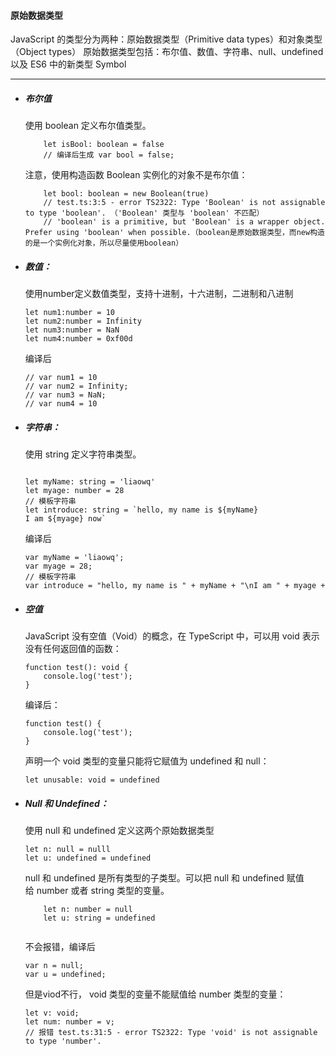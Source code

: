 #### 原始数据类型
JavaScript 的类型分为两种：原始数据类型（Primitive data types）和对象类型（Object types）
原始数据类型包括：布尔值、数值、字符串、null、undefined 以及 ES6 中的新类型 Symbol
* * *
- ##### 布尔值

    使用 boolean 定义布尔值类型。
    ```
        let isBool: boolean = false 
        // 编译后生成 var bool = false;
    ```

    注意，使用构造函数 Boolean 实例化的对象不是布尔值：
    ```
        let bool: boolean = new Boolean(true)
        // test.ts:3:5 - error TS2322: Type 'Boolean' is not assignable to type 'boolean'. （'Boolean' 类型与 'boolean' 不匹配）
        // 'boolean' is a primitive, but 'Boolean' is a wrapper object. Prefer using 'boolean' when possible.（boolean是原始数据类型，而new构造的是一个实例化对象，所以尽量使用boolean）
    ```
- ##### 数值：
    使用number定义数值类型，支持十进制，十六进制，二进制和八进制
    ```
    let num1:number = 10
    let num2:number = Infinity
    let num3:number = NaN
    let num4:number = 0xf00d
    ```
    编译后
    ```
    // var num1 = 10
    // var num2 = Infinity;
    // var num3 = NaN;
    // var num4 = 10
    ```
- ##### 字符串：
    使用 string 定义字符串类型。
    
    ```

    let myName: string = 'liaowq' 
    let myage: number = 28
    // 模板字符串
    let introduce: string = `hello, my name is ${myName}
    I am ${myage} now`
    ```
    编译后
    ```
    var myName = 'liaowq';
    var myage = 28;
    // 模板字符串
    var introduce = "hello, my name is " + myName + "\nI am " + myage + " now";
    ```

- ##### 空值
    
    JavaScript 没有空值（Void）的概念，在 TypeScript 中，可以用 void 表示没有任何返回值的函数：
    
    ```
    function test(): void {
        console.log('test');
    }
    ```
    编译后：

    ```
    function test() {
        console.log('test');
    }
    ```
    
    声明一个 void 类型的变量只能将它赋值为 undefined 和 null：

    ```
    let unusable: void = undefined

    ```
- ##### Null 和 Undefined：

    使用 null 和 undefined 定义这两个原始数据类型

    ```
    let n: null = nulll
    let u: undefined = undefined
    ```

    null 和 undefined 是所有类型的子类型。可以把 null 和 undefined 赋值给 number 或者 string 类型的变量。
    ```
        let n: number = null
        let u: string = undefined
       
    ```
    不会报错，编译后

    ```
    var n = null;
    var u = undefined;

    ```
    但是viod不行， void 类型的变量不能赋值给 number 类型的变量：
    ```
    let v: void;
    let num: number = v;
    // 报错 test.ts:31:5 - error TS2322: Type 'void' is not assignable to type 'number'.

    ```


